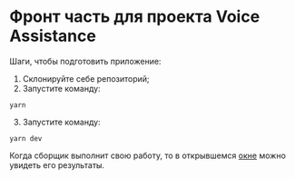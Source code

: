 # Фронт часть для проекта Voice Assistance

Шаги, чтобы подготовить приложение:
  1. Склонируйте себе репозиторий;
  2. Запустите команду:
```
yarn
```
  3. Запустите команду:
```
yarn dev
```

Когда сборщик выполнит свою работу, то в открывшемся [окне](http://localhost:5173) можно увидеть его результаты.
